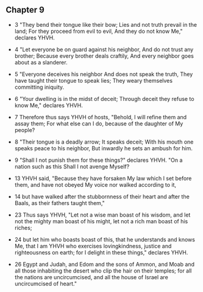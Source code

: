 ## Chapter 9

- 3
"They bend their tongue like their bow; Lies and not truth prevail in the land; For they proceed from evil to evil, And they do not know Me," declares YHVH.

- 4
"Let everyone be on guard against his neighbor, And do not trust any brother; Because every brother deals craftily, And every neighbor goes about as a slanderer.

- 5
"Everyone deceives his neighbor And does not speak the truth, They have taught their tongue to speak lies; They weary themselves committing iniquity.

- 6
"Your dwelling is in the midst of deceit; Through deceit they refuse to know Me," declares YHVH.

- 7
Therefore thus says YHVH of hosts, "Behold, I will refine them and assay them; For what else can I do, because of the daughter of My people?

- 8
"Their tongue is a deadly arrow; It speaks deceit; With his mouth one speaks peace to his neighbor, But inwardly he sets an ambush for him.

- 9
"Shall I not punish them for these things?" declares YHVH. "On a nation such as this Shall I not avenge Myself?

- 13
YHVH said, "Because they have forsaken My law which I set before them, and have not obeyed My voice nor walked according to it,

- 14
but have walked after the stubbornness of their heart and after the Baals, as their fathers taught them,"

- 23
Thus says YHVH, "Let not a wise man boast of his wisdom, and let not the mighty man boast of his might, let not a rich man boast of his riches;

- 24
but let him who boasts boast of this, that he understands and knows Me, that I am YHVH who exercises lovingkindness, justice and righteousness on earth; for I delight in these things," declares YHVH.

- 26
Egypt and Judah, and Edom and the sons of Ammon, and Moab and all those inhabiting the desert who clip the hair on their temples; for all the nations are uncircumcised, and all the house of Israel are uncircumcised of heart."
